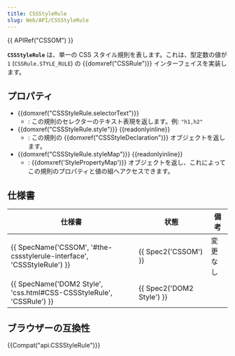 ```yaml
---
title: CSSStyleRule
slug: Web/API/CSSStyleRule
---
```


{{ APIRef("CSSOM") }}

**`CSSStyleRule`** は、単一の CSS スタイル規則を表します。これは、型定数の値が `1` (`CSSRule.STYLE_RULE`) の {{domxref("CSSRule")}} インターフェイスを実装します。

## プロパティ

- {{domxref("CSSStyleRule.selectorText")}}
  - : この規則のセレクターのテキスト表現を返します。例: `"h1,h2"`
- {{domxref("CSSStyleRule.style")}} {{readonlyinline}}
  - : この規則の {{domxref("CSSStyleDeclaration")}} オブジェクトを返します。
- {{domxref("CSSStyleRule.styleMap")}} {{readonlyinline}}
  - : {{domxref('StylePropertyMap')}} オブジェクトを返し、これによってこの規則のプロパティと値の組へアクセスできます。

## 仕様書

| 仕様書                                                                                       | 状態                             | 備考     |
| -------------------------------------------------------------------------------------------- | -------------------------------- | -------- |
| {{ SpecName('CSSOM', '#the-cssstylerule-interface', 'CSSStyleRule') }} | {{ Spec2('CSSOM') }}     | 変更なし |
| {{ SpecName('DOM2 Style', 'css.html#CSS-CSSStyleRule', 'CSSRule') }} | {{ Spec2('DOM2 Style') }} |          |

## ブラウザーの互換性

{{Compat("api.CSSStyleRule")}}
